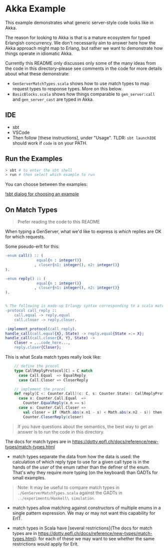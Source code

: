 # Akka Example

This example demonstrates what generic server-style code looks like in Akka.

The reason for looking to Akka is that is a mature ecosystem for typed Erlangish concurrency. We don't necessarily aim to answer here how the Akka approach might map to Erlang, but rather we want to demonstrate how things operate in idiomatic Akka.

Currently this README only discusses only some of the many ideas from the code in this directory–please see comments in the code for more details about what these demonstrate:
- `GenServerMatchTypes.scala` shows how to use match types to map request types to response types. More on this below.
- `BasicBlocks.scala` shows how things comparable to `gen_server:call` and `gen_server_cast` are typed in Akka.

## IDE

- sbt
- VSCode
- Then follow [these instructions], under "Usage". TLDR: `sbt launchIDE` should work if `code` is on your PATH.

## Run the Examples

```sh
> sbt # to enter the sbt shell
> run # then select which example to run
```

You can choose between the examples:

[!sbt dialog for choosing an example](https://user-images.githubusercontent.com/273180/99680533-0e09de00-2a75-11eb-873c-54d5b9eb1d4e.png)

## On Match Types

> Prefer reading the code to this README

When typing a GenServer, what we'd like to express is *which* replies are OK for which requests.

Some pseudo-erlt for this:

```erl
-enum call() :: (
              equal{n : integer()}
             , closer{n1: integer(), n2: integer()}
).

-enum reply() :: (
              equal{n : integer()}
             , closer{n1: integer(), n2: integer()}
).


% The following is made-up Erlangy syntax corresponding to a scala match type
-protocol call_reply ::
    call.equal -> reply.equal
    call.closer -> reply.closer.

-implement_protocol(call_reply).
handle_call(call.equal{X}, State) -> reply.equal{State =:= X};
handle_call(call.closer{X, Y}, State) ->
    Closer = ...code_here...,
    reply.closer{Closer};
```

This is what Scala match types really look like:

```scala
    // define the procol
    type CallReplyProtocol[C] = C match
      case Call.Equal  => EqualReply
      case Call.Closer => CloserReply

    // implement the procol
    def reply[C <: Counter.Call](c: C, s: Counter.State): CallReplyProtocol[C] = c match
      case x: Counter.Call.Equal  =>
        Counter.EqualReply(x.n == s)
      case x: Counter.Call.Closer =>
        val closer = if (Math.abs(x.n1 - s) < Math.abs(x.n2 - s)) then x.n1 else x.n2
        Counter.CloserReply(closer)

```

> If you have questions about the semantics, the best way to get an answer is to run the code in this directory.

The docs for match types are in https://dotty.epfl.ch/docs/reference/new-types/match-types.html

- match types separate the data from how the data is used: the calculation of which reply type to use for a given call type is in the hands of the *user* of the enum rather than the definer of the enum. That's why they require more typing (on the keyboard) than GADTs for small examples.

> Note: It may be useful to compare match types in `./GenServerMatchTypes.scala` against the GADTs in `../experiments/Haskell\ simulation`.

- match types allow matching against constructors of multiple enums in a single pattern expression. We may or may not want this capability for ErlT.

- match types in Scala have [several restrictions](The docs for match types are in https://dotty.epfl.ch/docs/reference/new-types/match-types.html): for each of these we may want to see whether the same restrictions would apply for Erlt.

